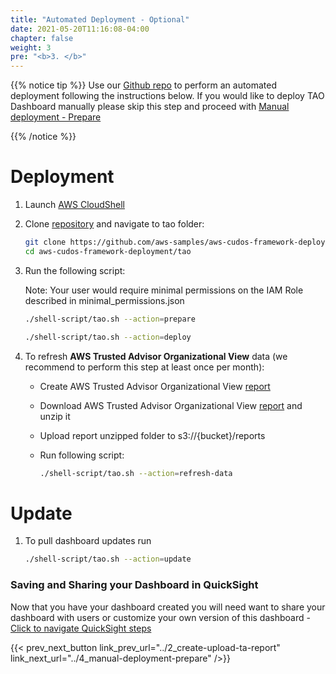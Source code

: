 ```yaml
---
title: "Automated Deployment - Optional"
date: 2021-05-20T11:16:08-04:00
chapter: false
weight: 3
pre: "<b>3. </b>"
---
```


{{% notice tip %}}
Use our [Github repo](https://github.com/aws-samples/aws-cudos-framework-deployment/blob/main/tao/Readme.md#user-content-deployment) to perform an automated deployment following the instructions below. If you would like to deploy TAO Dashboard manually please skip this step and proceed with [Manual deployment - Prepare](../4_manual-deployment-prepare)

{{% /notice %}}

# Deployment

1. Launch [AWS CloudShell](https://console.aws.amazon.com/cloudshell/home)
2. Clone [repository](https://github.com/aws-samples/aws-cudos-framework-deployment) and navigate to tao folder:
    ```bash
    git clone https://github.com/aws-samples/aws-cudos-framework-deployment
    cd aws-cudos-framework-deployment/tao
    ```
3. Run the following script: 
    
    Note: Your user would require minimal permissions on the IAM Role described in  minimal_permissions.json
    ```bash
    ./shell-script/tao.sh --action=prepare
    ```
    ```bash
    ./shell-script/tao.sh --action=deploy
    ```
4. To refresh **AWS Trusted Advisor Organizational View** data (we recommend to perform this step at least once per month):
    - Create AWS Trusted Advisor Organizational View [report](https://docs.aws.amazon.com/awssupport/latest/user/organizational-view.html#create-organizational-view-reports)
    - Download AWS Trusted Advisor Organizational View [report](https://docs.aws.amazon.com/awssupport/latest/user/organizational-view.html#download-organizational-view-reports) and unzip it
    - Upload report unzipped folder to s3://{bucket}/reports
    - Run following script: 

        ```bash
        ./shell-script/tao.sh --action=refresh-data
        ```
# Update

1. To pull dashboard updates run

    ```bash
    ./shell-script/tao.sh --action=update
    ```

### Saving and Sharing your Dashboard in QuickSight 
Now that you have your dashboard created you will need want to share your dashboard with users or customize your own version of this dashboard
	- [Click to navigate QuickSight steps](https://wellarchitectedlabs.com/cost/200_labs/200_cloud_intelligence/quicksight/quicksight)

{{< prev_next_button link_prev_url="../2_create-upload-ta-report" link_next_url="../4_manual-deployment-prepare" />}}